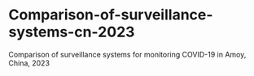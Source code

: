 # Comparison-of-surveillance-systems-cn-2023
Comparison of surveillance systems for monitoring COVID-19 in Amoy, China, 2023
